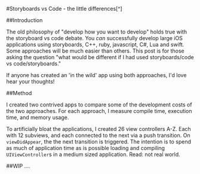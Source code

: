 #Storyboards vs Code - the little differences[^]

##Introduction

The old philosophy of "develop how you want to develop" holds true with the storyboard vs code debate. You *can* successfully develop large iOS applications using storyboards, C++, ruby, javascript, C#, Lua and swift. Some approaches will be much easier than others. This post is for those asking the question "what would be different if I had used storyboards/code vs code/storyboards."

If anyone has created an 'in the wild' app using both approaches, I'd love hear your thoughts!

##Method

I  created two contrived apps to compare some of the development costs of the two approaches. For each approach, I measure compile time, execution time, and memory usage.

To artificially bloat the applications, I created 26 view controllers A-Z. Each with 12 subviews, and each connected to the next via a push transition. On `viewDidAppear`, the the next transition is triggered. The intention is to spend as much of application time as is possible loading and compiling `UIViewController`s in a medium sized application. Read: not real world.

##WIP
....




